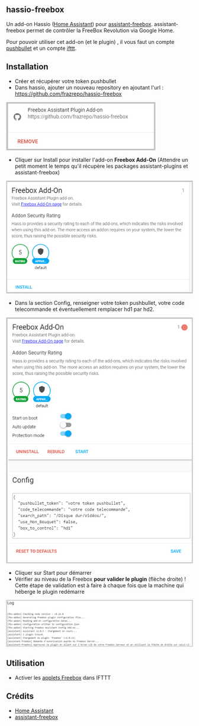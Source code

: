 ## hassio-freebox

Un add-on Hassio ([Home Assistant](https://www.home-assistant.io/)) pour [assistant-freebox](https://github.com/Aymkdn/assistant-freebox). assistant-freebox permet de contrôler la FreeBox Revolution via Google Home.

Pour pouvoir utiliser cet add-on (et le plugin) , il vous faut un compte [pushbullet](https://www.pushbullet.com/) et un compte [ifttt](https://ifttt.com/).

## Installation

* Créer et récupérer votre token pushbullet
* Dans hassio, ajouter un nouveau repository en ajoutant l'url : https://github.com/frazrepo/hassio-freebox

![images/hassio-repository.png](images/hassio-repository.png)

* Cliquer sur Install pour installer l'add-on **Freebox Add-On** (Attendre un petit moment le temps qu'il récupère les packages assistant-plugins et assistant-freebox)

![images/hassio-addon-1.png](images/hassio-addon-1.png)

* Dans la section Config, renseigner votre token pushbullet, votre code telecommande et éventuellement remplacer hd1 par hd2.

![images/hassio-addon-1.png](images/hassio-addon-2.png)

* Cliquer sur Start pour démarrer
* Vérifier au niveau de la Freebox **pour valider le plugin** (flèche droite) ! Cette étape de validation est à faire à chaque fois que la machine qui héberge le plugin redémarre

![images/hassio-addon-1.png](images/hassio-addon-3.png)

## Utilisation

* Activer les [applets Freebox](https://ifttt.com/search/query/freebox) dans IFTTT

## Crédits
* [Home Assistant](https://www.home-assistant.io/)
* [assistant-freebox](https://github.com/Aymkdn/assistant-freebox)

